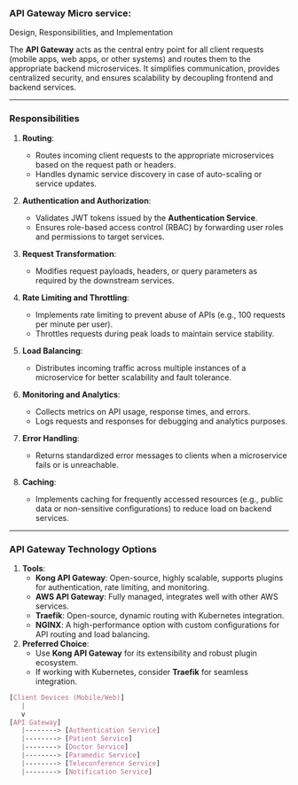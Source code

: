 ### **API Gateway Micro service:**
Design, Responsibilities, and Implementation

The **API Gateway** acts as the central entry point for all client requests (mobile apps, web apps, or other systems) and routes them to the appropriate backend microservices. It simplifies communication, provides centralized security, and ensures scalability by decoupling frontend and backend services.

---

### **Responsibilities**

1. **Routing**:

    - Routes incoming client requests to the appropriate microservices based on the request path or headers.
    - Handles dynamic service discovery in case of auto-scaling or service updates.
2. **Authentication and Authorization**:
    - Validates JWT tokens issued by the **Authentication Service**.
    - Ensures role-based access control (RBAC) by forwarding user roles and permissions to target services.
3. **Request Transformation**:
    - Modifies request payloads, headers, or query parameters as required by the downstream services.
4. **Rate Limiting and Throttling**:
    - Implements rate limiting to prevent abuse of APIs (e.g., 100 requests per minute per user).
    - Throttles requests during peak loads to maintain service stability.
5. **Load Balancing**:
    - Distributes incoming traffic across multiple instances of a microservice for better scalability and fault tolerance.
6. **Monitoring and Analytics**:
    - Collects metrics on API usage, response times, and errors.
    - Logs requests and responses for debugging and analytics purposes.
7. **Error Handling**:
    - Returns standardized error messages to clients when a microservice fails or is unreachable.
8. **Caching**:
    - Implements caching for frequently accessed resources (e.g., public data or non-sensitive configurations) to reduce load on backend services.
---
### **API Gateway Technology Options**
1. **Tools**:
    - **Kong API Gateway**: Open-source, highly scalable, supports plugins for authentication, rate limiting, and monitoring.
    - **AWS API Gateway**: Fully managed, integrates well with other AWS services.
    - **Traefik**: Open-source, dynamic routing with Kubernetes integration.
    - **NGINX**: A high-performance option with custom configurations for API routing and load balancing.
2. **Preferred Choice**:
    - Use **Kong API Gateway** for its extensibility and robust plugin ecosystem.
    - If working with Kubernetes, consider **Traefik** for seamless integration.
    
```css
[Client Devices (Mobile/Web)] 
   |
   v
[API Gateway]
   |--------> [Authentication Service]
   |--------> [Patient Service]
   |--------> [Doctor Service]
   |--------> [Paramedic Service]
   |--------> [Teleconference Service]
   |--------> [Notification Service]

```
